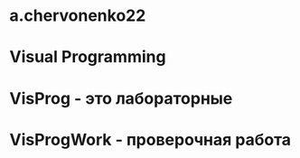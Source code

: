 # a.chervonenko22
# Visual Programming
# VisProg - это лабораторные
# VisProgWork - проверочная работа
